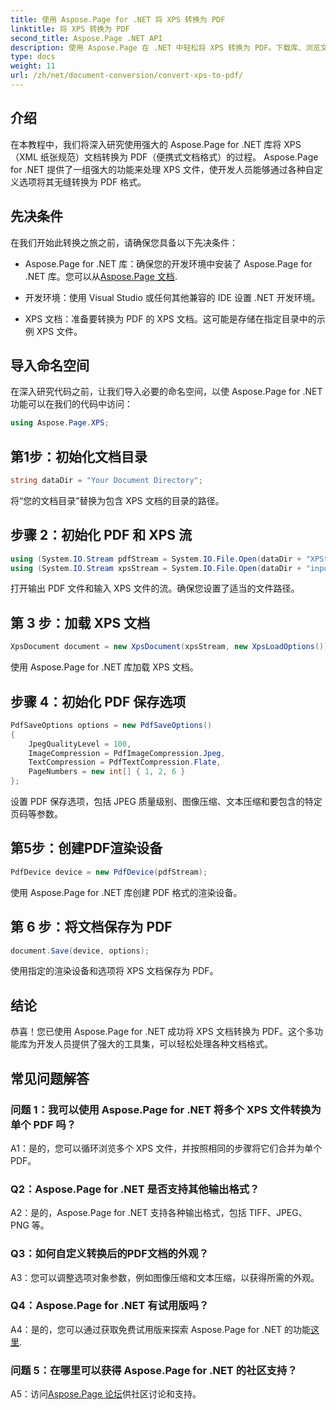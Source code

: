 ```yaml
---
title: 使用 Aspose.Page for .NET 将 XPS 转换为 PDF
linktitle: 将 XPS 转换为 PDF
second_title: Aspose.Page .NET API
description: 使用 Aspose.Page 在 .NET 中轻松将 XPS 转换为 PDF。下载库、浏览文档并获得免费试用。
type: docs
weight: 11
url: /zh/net/document-conversion/convert-xps-to-pdf/
---
```

## 介绍

在本教程中，我们将深入研究使用强大的 Aspose.Page for .NET 库将 XPS（XML 纸张规范）文档转换为 PDF（便携式文档格式）的过程。 Aspose.Page for .NET 提供了一组强大的功能来处理 XPS 文件，使开发人员能够通过各种自定义选项将其无缝转换为 PDF 格式。

## 先决条件

在我们开始此转换之旅之前，请确保您具备以下先决条件：

-  Aspose.Page for .NET 库：确保您的开发环境中安装了 Aspose.Page for .NET 库。您可以从[Aspose.Page 文档](https://reference.aspose.com/page/net/).

- 开发环境：使用 Visual Studio 或任何其他兼容的 IDE 设置 .NET 开发环境。

- XPS 文档：准备要转换为 PDF 的 XPS 文档。这可能是存储在指定目录中的示例 XPS 文件。

## 导入命名空间

在深入研究代码之前，让我们导入必要的命名空间，以使 Aspose.Page for .NET 功能可以在我们的代码中访问：

```csharp
using Aspose.Page.XPS;
```

## 第1步：初始化文档目录

```csharp
string dataDir = "Your Document Directory";
```

将“您的文档目录”替换为包含 XPS 文档的目录的路径。

## 步骤 2：初始化 PDF 和 XPS 流

```csharp
using (System.IO.Stream pdfStream = System.IO.File.Open(dataDir + "XPStoPDF_out.pdf", System.IO.FileMode.OpenOrCreate, System.IO.FileAccess.Write))
using (System.IO.Stream xpsStream = System.IO.File.Open(dataDir + "input.xps", System.IO.FileMode.Open))
```

打开输出 PDF 文件和输入 XPS 文件的流。确保您设置了适当的文件路径。

## 第 3 步：加载 XPS 文档

```csharp
XpsDocument document = new XpsDocument(xpsStream, new XpsLoadOptions());
```

使用 Aspose.Page for .NET 库加载 XPS 文档。

## 步骤 4：初始化 PDF 保存选项

```csharp
PdfSaveOptions options = new PdfSaveOptions()
{
    JpegQualityLevel = 100,
    ImageCompression = PdfImageCompression.Jpeg,
    TextCompression = PdfTextCompression.Flate,
    PageNumbers = new int[] { 1, 2, 6 }
};
```

设置 PDF 保存选项，包括 JPEG 质量级别、图像压缩、文本压缩和要包含的特定页码等参数。

## 第5步：创建PDF渲染设备

```csharp
PdfDevice device = new PdfDevice(pdfStream);
```

使用 Aspose.Page for .NET 库创建 PDF 格式的渲染设备。

## 第 6 步：将文档保存为 PDF

```csharp
document.Save(device, options);
```

使用指定的渲染设备和选项将 XPS 文档保存为 PDF。

## 结论

恭喜！您已使用 Aspose.Page for .NET 成功将 XPS 文档转换为 PDF。这个多功能库为开发人员提供了强大的工具集，可以轻松处理各种文档格式。

## 常见问题解答

### 问题 1：我可以使用 Aspose.Page for .NET 将多个 XPS 文件转换为单个 PDF 吗？

A1：是的，您可以循环浏览多个 XPS 文件，并按照相同的步骤将它们合并为单个 PDF。

### Q2：Aspose.Page for .NET 是否支持其他输出格式？

A2：是的，Aspose.Page for .NET 支持各种输出格式，包括 TIFF、JPEG、PNG 等。

### Q3：如何自定义转换后的PDF文档的外观？

A3：您可以调整选项对象参数，例如图像压缩和文本压缩，以获得所需的外观。

### Q4：Aspose.Page for .NET 有试用版吗？

 A4：是的，您可以通过获取免费试用版来探索 Aspose.Page for .NET 的功能[这里](https://releases.aspose.com/).

### 问题 5：在哪里可以获得 Aspose.Page for .NET 的社区支持？

 A5：访问[Aspose.Page 论坛](https://forum.aspose.com/c/page/39)供社区讨论和支持。